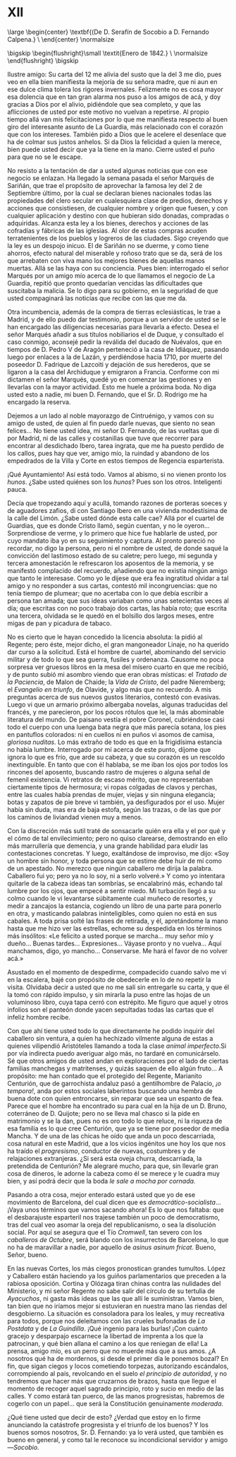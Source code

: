 # XII

<!--- 
<div> 
  <span style="margin:0 auto;text-indent:0;display:block;text-align:center;font-weight:bold;font-size:larger;">
                De D. Serafín de Socobio a D. Fernando Calpena.     <br />
  </span>
</div> 
<p> </p>
-->

\large
\begin{center}
\textbf{(De D. Serafín de Socobio a D. Fernando Calpena.}           \\
\end{center}
\normalsize

<!--- 
<div>
  <span style="width:100%;display:block;text-align:right;"> 
                *Enero de 1842.*                                    <br />
  </span>
</div>
<p> </p>
-->

\bigskip
\begin{flushright}\small \textit{Enero de 1842.}                    \\
\normalsize
\end{flushright}
\bigskip

Ilustre amigo: Su carta del 12 me alivia del susto que la del 3 me dio, pues
veo en ella bien manifiesta la mejoría de su señora madre, que ni aun en ese
dulce clima tolera los rigores invernales. Felizmente no es cosa mayor esa
dolencia que en tan gran alarma nos puso a los amigos de acá, y doy gracias
a Dios por el alivio, pidiéndole que sea completo, y que las aflicciones de
usted por este motivo no vuelvan a repetirse. Al propio tiempo allá van mis
felicitaciones por lo que me manifiesta respecto al buen giro del interesante
asunto de La Guardia, más relacionado con el corazón que con los intereses.
También pido a Dios que le acelere el desenlace que ha de colmar sus justos
anhelos. Si da Dios la felicidad a quien la merece, bien puede usted decir que
ya la tiene en la mano. Cierre usted el puño para que no se le escape.

No resisto a la tentación de dar a usted algunas noticias que con ese negocio
se enlazan. Ha llegado la semana pasada el señor Marqués de Sariñán, que trae
el propósito de aprovechar la famosa ley del 2 de Septiembre último, por la
cual se declaran bienes nacionales todas las propiedades del clero secular en
cualesquiera clase de predios, derechos y acciones que consistiesen, de
cualquier nombre y origen que fuesen, y con cualquier aplicación y destino con
que hubieran sido donadas, compradas o adquiridas. Alcanza esta ley a los
bienes, derechos y acciones de las cofradías y fábricas de las iglesias. Al
olor de estas compras acuden terratenientes de los pueblos y logreros de las
ciudades. Sigo creyendo que la ley es un despojo inicuo. El de Sariñán no se
duerme, y como tiene ahorros, efecto natural del miserable y roñoso trato que
se da, será de los que arrebaten con viva mano los mejores bienes de aquellas
manos muertas. Allá se las haya con su conciencia. Pues bien: interrogado el
señor Marqués por un amigo mío acerca de lo que llamamos el negocio de La
Guardia, repitió que pronto quedarían vencidas las dificultades que suscitaba
la malicia. Se lo digo para su gobierno, en la seguridad de que usted
compaginará las noticias que recibe con las que me da.

Otra incumbencia, además de la compra de tierras eclesiásticas, le trae
a Madrid, y de ello puedo dar testimonio, porque a un servidor de usted se le
han encargado las diligencias necesarias para llevarla a efecto. Desea el señor
Marqués añadir a sus títulos nobiliarios el de Duque, y consultado el caso
conmigo, aconsejé pedir la reválida del ducado de Nuévalos, que en tiempos de
D. Pedro V de Aragón perteneció a la casa de Idiáquez, pasando luego por
enlaces a la de Lazán, y perdiéndose hacia 1710, por muerte del poseedor D.
Fadrique de Lazcoiti y dejación de sus herederos, que se ligaron a la casa del
Archiduque y emigraron a Francia. Conforme con mi dictamen el señor Marqués,
quedé yo en comenzar las gestiones y en llevarlas con la mayor actividad. Esto
me huele a próxima boda. No diga usted esto a nadie, mi buen D. Fernando, que
el Sr. D. Rodrigo me ha encargado la reserva.

Dejemos a un lado al noble mayorazgo de Cintruénigo, y vamos con su amigo de
usted, de quien al fin puedo darle nuevas, que siento no sean felices... No
tiene usted idea, mi señor D. Fernando, de las vueltas que di por Madrid, ni de
las calles y costanillas que tuve que recorrer para encontrar al desdichado
Ibero, tarea ingrata, que me ha puesto perdido de los callos, pues hay que ver,
amigo mío, la ruindad y abandono de los empedrados de la Villa y Corte en estos
tiempos de Regencia esparterista.

¡Qué Ayuntamiento! Así está todo. Vamos al abismo, si no vienen pronto los
*hunos*. ¿Sabe usted quiénes son los *hunos*? Pues son los otros. Inteligenti
pauca.

Decía que tropezando aquí y acullá, tomando razones de porteras soeces y de
aguadores zafios, di con Santiago Ibero en una vivienda modestísima de la calle
del Limón. ¿Sabe usted dónde esta calle cae? Allá por el cuartel de Guardias,
que es donde Cristo llamó, según cuentan, y no le oyeron... Sorprendiose de
verme, y lo primero que hice fue hablarle de usted, por cuyo mandato iba yo en
su seguimiento y captura. Al pronto pareció no recordar, no digo la persona,
pero ni el nombre de usted, de donde saqué la convicción del lastimoso estado
de su caletre; pero luego, mi segunda y tercera amonestación le refrescaron los
aposentos de la memoria, y se manifestó complacido del recuerdo, añadiendo que
no existía ningún amigo que tanto le interesase. Como yo le dijese que era fea
ingratitud olvidar a tal amigo y no responder a sus cartas, contestó mil
incongruencias: que no tenía tiempo de plumear; que no acertaba con lo que
debía escribir a persona tan amada; que sus ideas variaban como unas
setecientas veces al día; que escritas con no poco trabajo dos cartas, las
había roto; que escrita una tercera, olvidada se le quedó en el bolsillo dos
largos meses, entre migas de pan y picadura de tabaco.

No es cierto que le hayan concedido la licencia absoluta: la pidió al Regente;
pero éste, mejor dicho, el gran mangoneador Linaje, no ha querido dar curso
a la solicitud. Está el hombre de cuartel, abominando del servicio militar y de
todo lo que sea guerra, fusiles y ordenanza. Causome no poca sorpresa ver
gruesos libros en la mesa del mísero cuarto en que me recibió, y de punto subió
mi asombro viendo que eran obras místicas: el *Tratado de la Paciencia*, de
Malon de Chaide; la *Vida de Cristo*, del padre Nieremberg; el *Evangelio en
triunfo*, de Olavide, y algo más que no recuerdo. A mis preguntas acerca de sus
nuevos gustos literarios, contestó con evasivas. Luego vi que un armario
próximo albergaba novelas, algunas traducidas del francés, y me parecieron, por
los pocos rótulos que leí, la más abominable literatura del mundo. De paisano
vestía el pobre Coronel, cubriéndose casi todo el cuerpo con una luenga bata
negra que más parecía sotana, los pies en pantuflos colorados: ni en cuellos ni
en puños vi asomos de camisa, *gloriosa nuditas*. Lo más extraño de todo es que
en la frigidísima estancia no había lumbre. Interrogado por mí acerca de este
punto, díjome que ignora lo que es frío, que arde su cabeza, y que su corazón
es un rescoldo inextinguible. En tanto que con él hablaba, se me iban los ojos
por todos los rincones del aposento, buscando rastro de mujeres o alguna señal
de femenil existencia. Vi retratos de escaso mérito, que no representaban
ciertamente tipos de hermosura; vi ropas colgadas de clavos y perchas, entre
las cuales había prendas de mujer, viejas y sin ninguna elegancia; botas
y zapatos de pie breve vi también, ya desfigurados por el uso. Mujer había sin
duda, mas era de baja estofa, según las trazas, o de las que por los caminos de
liviandad vienen muy a menos.

Con la discreción más sutil traté de sonsacarle quién era ella y el por qué
y el cómo de tal envilecimiento; pero no quiso clarearse, demostrando en ello
más marrullería que demencia, y una grande habilidad para eludir las
contestaciones concretas. Y luego, exaltándose de improviso, me dijo: «Soy un
hombre sin honor, y toda persona que se estime debe huir de mí como de un
apestado. No merezco que ningún caballero me dirija la palabra. Caballero fui
yo; pero ya no lo soy, ni a serlo volveré.» Y como yo intentara quitarle de la
cabeza ideas tan sombrías, se encalabrinó más, echando tal lumbre por los ojos,
que empecé a sentir miedo. Mi turbación llegó a su colmo cuando le vi
levantarse súbitamente cual muñeco de resortes, y medir a zancajos la estancia,
cogiendo un libro de una parte para ponerlo en otra, y masticando palabras
ininteligibles, como quien no está en sus cabales. A toda prisa solté las
frases de retirada, y él, apretándome la mano hasta que me hizo ver las
estrellas, echome su despedida en los términos más insólitos: «Le felicito
a usted porque se marcha... muy señor mío y dueño... Buenas tardes...
Expresiones... Váyase pronto y no vuelva... Aquí manchamos, digo, yo mancho...
Conservarse. Me hará el favor de no volver acá.»

Asustado en el momento de despedirme, compadecido cuando salvo me vi en la
escalera, bajé con propósito de obedecerle en lo de no repetir la visita.
Olvidaba decir a usted que no me salí sin entregarle su carta, y que él la tomó
con rápido impulso, y sin mirarla la puso entre las hojas de un voluminoso
libro, cuya tapa cerró con estrépito. Me figuro que aquel y otros infolios son
el panteón donde yacen sepultadas todas las cartas que el infeliz hombre
recibe.

Con que ahí tiene usted todo lo que directamente he podido inquirir del
caballero sin ventura, a quien ha hechizado vilmente alguna de estas a quienes
vilipendió Aristóteles llamando a toda la clase *animal imperfecto*.Si por vía
indirecta puedo averiguar algo más, no tardaré en comunicárselo. Sé que otros
amigos de usted andan en exploraciones por el lado de ciertas familias
manchegas y matritenses, y quizás saquen de ello algún fruto... A propósito: me
han contado que el protegido del Regente, Marianito Centurión, que de
garrochista andaluz pasó a gentilhombre de Palacio, *¡o tempora!*, anda por
estos sociales laberintos buscando una hembra de buena dote con quien
entroncarse, sin reparar que sea un espanto de fea. Parece que el hombre ha
encontrado su para cual en la hija de un D. Bruno, coterráneo de D. Quijote;
pero no se lleva mal chasco si la pide en matrimonio y se la dan, pues no es
oro todo lo que reluce, ni la riqueza de esa familia es lo que cree Centurión,
que ya se tiene por poseedor de media Mancha. Y de una de las chicas he oído
que anda un poco descarriada, cosa natural en este Madrid, que a los vicios
ingénitos une hoy los que nos ha traído el *progresismo*, conductor de nuevas,
costumbres y de relajaciones extranjeras. ¿Si será esta oveja churra,
descarriada, la pretendida de Centurión? Me alegraré mucho, para que, sin
llevarle gran cosa de dineros, le adorne la cabeza como él se merece y le
cuadra muy bien, y así podrá decir que la boda *le sale a mocha por cornada.*

Pasando a otra cosa, mejor enterado estará usted que yo de ese movimiento de
Barcelona, del cual dicen que es *democrático-socialista*... ¡Vaya unos
términos que vamos sacando ahora! Es lo que nos faltaba: que el desbarajuste
esparteril nos trajese también un poco de democratismo, tras del cual veo
asomar la oreja del republicanismo, o sea la disolución social. Por aquí se
asegura que el Tío *Cromwell*, tan severo con los *caballeros de Octubre*, será
blando con los insurrectos de Barcelona, lo que no ha de maravillar a nadie,
por aquello de *asinus asinum fricat*. Bueno, Señor, bueno.

En las nuevas Cortes, los más ciegos pronostican grandes tumultos. López
y Caballero están haciendo ya los guiños parlamentarios que preceden a la
rabiosa oposición. Cortina y Olózaga tiran chinas contra las nulidades del
Ministerio, y mi señor Regente no sabe salir del círculo de su tertulia de
*Ayacuchos*, ni gasta más ideas que las que allí le suministran. Vamos bien,
tan bien que no iríamos mejor si estuvieran en nuestra mano las riendas del
desgobierno. La situación es consoladora para los leales, y muy recreativa para
todos, porque nos deleitamos con las crueles bufonadas de *La Postdata* y de
*La Guindilla*. ¡Qué ingenio para las burlas! ¡Con cuánto gracejo y desparpajo
escarnece la libertad de imprenta a los que la patrocinan, y qué bien allana el
camino a los que reniegan de ella! La prensa, amigo mío, es un perro que no
muerde más que a sus amos. ¿A nosotros qué ha de mordernos, si desde el primer
día le ponemos bozal? En fin, que sigan ciegos y locos cometiendo torpezas,
autorizando escándalos, corrompiendo al país, revolcando en el suelo *el
principio de autoridad*, y no tendremos que hacer más que cruzarnos de brazos,
hasta que llegue el momento de recoger aquel sagrado principio, roto y sucio en
medio de las calles. Y como estará tan puerco, de las manos progresistas,
habremos de cogerlo con un papel... que será la Constitución genuinamente
*moderada*.

¿Qué tiene usted que decir de esto? ¿Verdad que estoy en lo firme anunciando la
catástrofe progresista y el triunfo de los buenos? Y los buenos somos nosotros,
Sr. D. Fernando: ya lo verá usted, que también es bueno en general, y como tal
le reconoce su incondicional servidor y amigo—*Socobio.*
